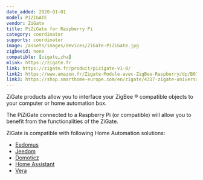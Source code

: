 ```yaml
---
date_added: 2020-01-01
model: PIZIGATE
vendor: ZiGate
title: PiZiGate for Raspberry Pi
category: coordinator
supports: coordinator
image: /assets/images/devices/ZiGate-PiZiGate.jpg
zigbeeid: none
compatible: [zigate,zha]
mlink: https://zigate.fr
link: https://zigate.fr/produit/pizigate-v1-0/
link2: https://www.amazon.fr/Zigate-Module-avec-ZigBee-Raspberry/dp/B07Z6MQJWX
link3: https://shop.smarthome-europe.com/en/zigate/4317-zigate-universal-zigbee-gateway-pizigate-for-raspberry-pi-3770014375018.html
---
```

ZiGate products allow you to interface your ZigBee ® compatible objects to your computer or home automation box.

The PiZiGate connected to a Raspberry Pi (or compatible) will allow you to benefit from the functionalities of the ZiGate.

ZiGate is compatible with following Home Automation solutions:
* [Eedomus](https://doc.eedomus.com/view/Eedomus_et_Zigate)
* [Jeedom](https://github.com/doudz/zigate)
* [Domoticz](https://www.domoticz.com/wiki/Zigate)
* [Home Assistant](https://community.home-assistant.io/search?q=zigate)
* [Vera](https://github.com/vosmont/Vera-Plugin-ZiGateGateway)